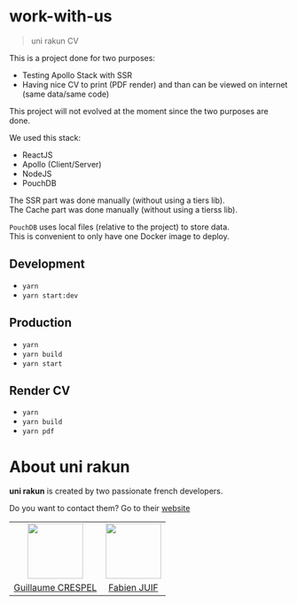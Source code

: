 # work-with-us

> uni rakun CV

This is a project done for two purposes:
 - Testing Apollo Stack with SSR
 - Having nice CV to print (PDF render) and than can be viewed on internet (same data/same code)

This project will not evolved at the moment since the two purposes are done.

We used this stack:
 - ReactJS
 - Apollo (Client/Server)
 - NodeJS
 - PouchDB

The SSR part was done manually (without using a tiers lib).\
The Cache part was done manually (without using a tierss lib).

`PouchDB` uses local files (relative to the project) to store data.\
This is convenient to only have one Docker image to deploy.

## Development
 - `yarn`
 - `yarn start:dev`

## Production
 - `yarn`
 - `yarn build`
 - `yarn start`

## Render CV
 - `yarn`
 - `yarn build`
 - `yarn pdf`

# About uni rakun
**uni rakun** is created by two passionate french developers.

Do you want to contact them? Go to their [website](https://unirakun.fr)

<table border="0">
 <tr>
  <td align="center"><img src="https://avatars1.githubusercontent.com/u/26094222?s=460&v=4" width="100" /></td>
  <td align="center"><img src="https://avatars1.githubusercontent.com/u/17828231?s=460&v=4" width="100" /></td>
 </tr>
 <tr>
  <td align="center"><a href="https://github.com/guillaumecrespel">Guillaume CRESPEL</a></td>
  <td align="center"><a href="https://github.com/fabienjuif">Fabien JUIF</a></td>
</table>
